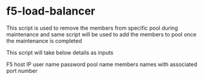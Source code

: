 # f5-load-balancer

This script is used to remove the members from specific pool during maintenance 
and same script will be used to add the members to pool once the maintenance is completed 

This script will take below details as inputs 

F5 host IP
user name
password
pool name
members names with associated port number 
